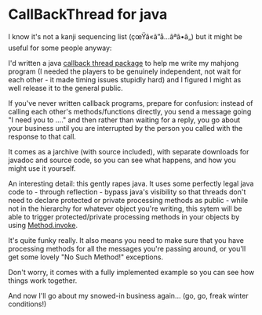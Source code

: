 # CallBackThread for java

I know it's not a kanji sequencing list (çœŸã«ã”å…ãªã•ã„) but it might be useful for some people anyway:

I'd written a java <a href="downloads/java/callbackthread/" target="_blank">callback thread package</a> to help me write my mahjong program (I needed the players to be genuinely independent, not wait for each other - it made timing issues stupidly hard) and I figured I might as well release it to the general public.

If you've never written callback programs, prepare for confusion: instead of calling each other's methods/functions directly, you send a message going "I need you to ...." and then rather than waiting for a reply, you go about your business until you are interrupted by the person you called with the response to that call.

It comes as a jarchive (with source included), with separate downloads for javadoc and source code, so you can see what happens, and how you might use it yourself.

An interesting detail: this gently rapes java. It uses some perfectly legal java code to - through reflection - bypass java's visibility so that threads don't need to declare protected or private processing methods as public - while not in the hierarchy for whatever object you're writing, this sytem will be able to trigger protected/private processing methods in your objects by using <a href="http://java.sun.com/j2se/1.4.2/docs/api/java/lang/reflect/Method.html#invoke(java.lang.Object, java.lang.Object[])" target="_blank">Method.invoke</a>.

It's quite funky really. It also means you need to make sure that you have processing methods for all the messages you're passing around, or you'll get some lovely "No Such Method!" exceptions.

Don't worry, it comes with a fully implemented example so you can see how things work together.

And now I'll go about my snowed-in business again... (go, go, freak winter conditions!)